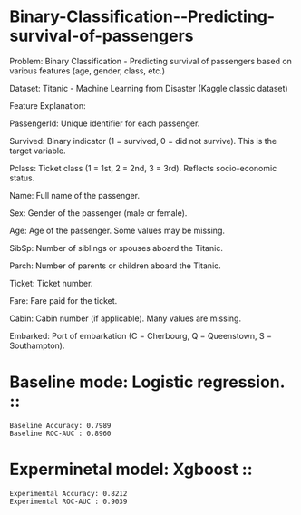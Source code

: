 # Binary-Classification--Predicting-survival-of-passengers

Problem: Binary Classification - Predicting survival of passengers based on various features (age, gender, class, etc.)

Dataset: Titanic - Machine Learning from Disaster (Kaggle classic dataset)

Feature Explanation:

  PassengerId: Unique identifier for each passenger.
  
  Survived: Binary indicator (1 = survived, 0 = did not survive). This is the target variable.
  
  Pclass: Ticket class (1 = 1st, 2 = 2nd, 3 = 3rd). Reflects socio-economic status.
  
  Name: Full name of the passenger.
  
  Sex: Gender of the passenger (male or female).
  
  Age: Age of the passenger. Some values may be missing.
  
  SibSp: Number of siblings or spouses aboard the Titanic.
  
  Parch: Number of parents or children aboard the Titanic.
  
  Ticket: Ticket number.
  
  Fare: Fare paid for the ticket.
  
  Cabin: Cabin number (if applicable). Many values are missing.
  
  Embarked: Port of embarkation (C = Cherbourg, Q = Queenstown, S = Southampton).


# Baseline mode: Logistic regression. ::

    Baseline Accuracy: 0.7989
    Baseline ROC-AUC : 0.8960
# Experminetal model: Xgboost ::

    Experimental Accuracy: 0.8212
    Experimental ROC-AUC : 0.9039
